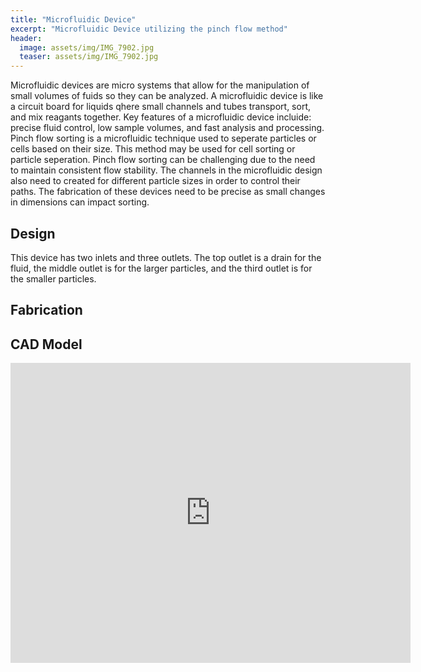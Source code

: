 ```yaml
---
title: "Microfluidic Device"
excerpt: "Microfluidic Device utilizing the pinch flow method"
header:
  image: assets/img/IMG_7902.jpg
  teaser: assets/img/IMG_7902.jpg
---
```


Microfluidic devices are micro systems that allow for the manipulation of small volumes of fuids so they can be analyzed. A microfluidic device is like a circuit board for liquids qhere small channels and tubes transport, sort, and mix reagants together. Key features of a microfluidic device incluide: precise fluid control, low sample volumes, and fast analysis and processing. Pinch flow sorting is a microfluidic technique used to seperate particles or cells based on their size. This method may be used for cell sorting or particle seperation. Pinch flow sorting can be challenging due to the need to maintain consistent flow stability. The channels in the microfluidic design also need to created for different particle sizes in order to control their paths. The fabrication of these devices need to be precise as small changes in dimensions can impact sorting.

## Design

This device has two inlets and three outlets. The top outlet is a drain for the fluid, the middle outlet is for the larger particles, and the third outlet is for the smaller particles. 

## Fabrication

## CAD Model
<iframe src="https://vanderbilt643.autodesk360.com/shares/public/SH286ddQT78850c0d8a4701ba68178fa20c0?mode=embed" width="640" height="480" allowfullscreen="true" webkitallowfullscreen="true" mozallowfullscreen="true"  frameborder="0"></iframe>
